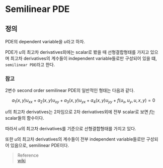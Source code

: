 # Semilinear PDE
## 정의
PDE의 dependent variable을 $u$라고 하자.

PDE가 $u$의 최고차 derivatives외에는 scalar로 봤을 때 선형결합형태를 가지고 있으며 최고차 derivatives의 계수들이 independent variable들로만 구성되어 있을 떄, `semilinear PDE`라고 한다.

### 참고
2변수 second order semilinear PDE의 일반적인 형태는 다음과 같다.

$$ a_{1}(x,y)u_{xx}+a_{2}(x,y)u_{xy}+a_{3}(x,y)u_{yx}+a_{4}(x,y)u_{yy}+f(u_{x},u_{y},u,x,y)=0 $$

$u$의 최고차 derivatives는 2차임으로 2차 derivatives외에 전부 scalar로 보면 $f$는 scalar들의 함수이다.

따라서 $u$의 최고차 derivatives를 기준으로 선형결합형태를 가지고 있다.

또한 $u$의 최고차 derivatives의 계수들이 전부 independent variable들로만 구성되어 있음으로, semilinear PDE이다.

> Reference  
> [wiki](https://en.wikipedia.org/wiki/Partial_differential_equation)